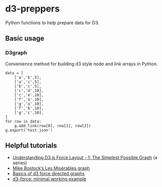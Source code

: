 # d3-preppers
Python functions to help prepare data for D3.

## Basic usage

### D3graph

Convenience method for building d3 style node and link arrays in Python.

```
data = [
    ['a','b',5],
    ['a','c',5],
    ['b','c',5],
    ['c','d',10],
    ['c','e',10],
    ['f','a',10],
    ['g','a',10],
    ['f','b',10],
    ['g','c',10],
]
for row in data:
    g.add_link(row[0], row[1], row[2])
g.export('test.json')
```

## Helpful tutorials

- [Understanding D3.js Force Layout - 1: The Simplest Possible Graph](http://bl.ocks.org/sathomas/11550728) (a series)
- [Mike Bostock’s Les Misérables graph](https://bl.ocks.org/mbostock/4062045)
- [Basics of d3 force directed graphs](http://www.puzzlr.org/basics-of-d3-force-directed-graphs/)
- [d3-force: minimal working example](https://bl.ocks.org/puzzler10/4efcb280a23c2f9b824879771ae41592)
